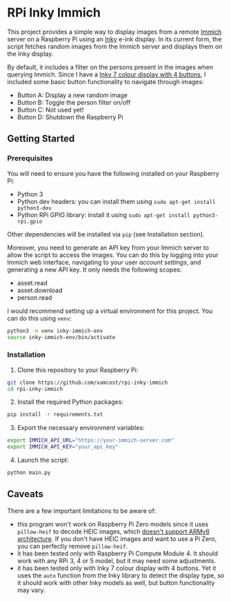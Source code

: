 # RPi Inky Immich

This project provides a simple way to display images from a remote [Immich](https://immich.app/) server on a Raspberry Pi using an [Inky](https://github.com/pimoroni/inky/tree/main) e-ink display. In its current form, the script fetches random images from the Immich server and displays them on the Inky display.

By default, it includes a filter on the persons present in the images when querying Immich. Since I have a [Inky 7 colour display with 4 buttons](https://shop.pimoroni.com/products/inky-impression-4?variant=39599238807635), I included some basic button functionality to navigate through images:

- Button A: Display a new random image
- Button B: Toggle the person filter on/off
- Button C: Not used yet!
- Button D: Shutdown the Raspberry Pi

## Getting Started

### Prerequisites

You will need to ensure you have the following installed on your Raspberry Pi:

- Python 3
- Python dev headers: you can install them using `sudo apt-get install python3-dev`
- Python RPi GPIO library: install it using `sudo apt-get install python3-rpi.gpio`

Other dependencies will be installed via `pip` (see Installation section).

Moreover, you need to generate an API key from your Immich server to allow the script to access the images. You can do this by logging into your Immich web interface, navigating to your user _account settings_, and generating a new API key. It only needs the following scopes:

- asset.read
- asset.download
- person.read

I would recommend setting up a virtual environment for this project. You can do this using `venv`:

```bash
python3 -m venv inky-immich-env
source inky-immich-env/bin/activate
```

### Installation

1. Clone this repository to your Raspberry Pi:

```bash
git clone https://github.com/xamcost/rpi-inky-immich
cd rpi-inky-immich
```

2. Install the required Python packages:

```bash
pip install -r requirements.txt
```

3. Export the necessary environment variables:

```bash
export IMMICH_API_URL="https://your-immich-server.com"
export IMMICH_API_KEY="your_api_key"
```

4. Launch the script:

```bash
python main.py
```

## Caveats

There are a few important limitations to be aware of:

- this program won't work on Raspberry Pi Zero models since it uses `pillow-heif` to decode HEIC images, which [doesn't support ARMv6 architecture](https://github.com/bigcat88/pillow_heif/issues/147#issuecomment-1739994825). If you don't have HEIC images and want to use a Pi Zero, you can perfectly remove `pillow-heif`.
- it has been tested only with Raspberry Pi Compute Module 4. It should work with any RPi 3, 4 or 5 model, but it may need some adjustments.
- it has been tested only with Inky 7 colour display with 4 buttons. Yet it uses the `auto` function from the Inky library to detect the display type, so it should work with other Inky models as well, but button functionality may vary.
